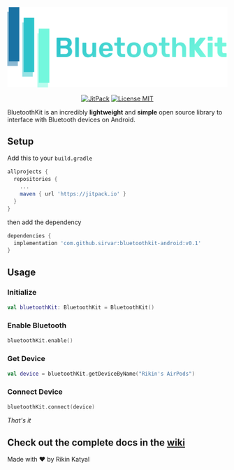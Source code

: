 <img src=".github/logo.png"/>

<p align="center">
<!--   <a href="https://android-arsenal.com/details/1/6255"><img src="https://img.shields.io/badge/Android%20Arsenal-robin-blue.svg?style=flat" alt="Build Status"></a> -->
  <a href="https://jitpack.io/#sirvar/bluetoothkit-android"><img src="https://jitpack.io/v/sirvar/bluetoothkit-android.svg" alt="JitPack"></a>
  <a href="https://opensource.org/licenses/MIT"><img src="https://img.shields.io/badge/License-MIT-yellow.svg" alt="License MIT"></a>
</p>

BluetoothKit is an incredibly **lightweight** and **simple** open source library to interface with Bluetooth devices on Android.

## Setup
Add this to your `build.gradle`
```gradle
allprojects {
  repositories {
    ...
    maven { url 'https://jitpack.io' }
  }
}
```
then add the dependency
```gradle
dependencies {
  implementation 'com.github.sirvar:bluetoothkit-android:v0.1'
}
```
## Usage

### Initialize
```kotlin
val bluetoothKit: BluetoothKit = BluetoothKit()
```

### Enable Bluetooth
```kotlin
bluetoothKit.enable()
```
### Get Device
```kotlin
val device = bluetoothKit.getDeviceByName("Rikin's AirPods")
```
### Connect Device
```kotlin
bluetoothKit.connect(device)
```
*That's it*

## Check out the complete docs in the [wiki](https://github.com/sirvar/bluetoothkit-android/wiki/BluetoothKit-Docs)

Made with ❤ by Rikin Katyal
